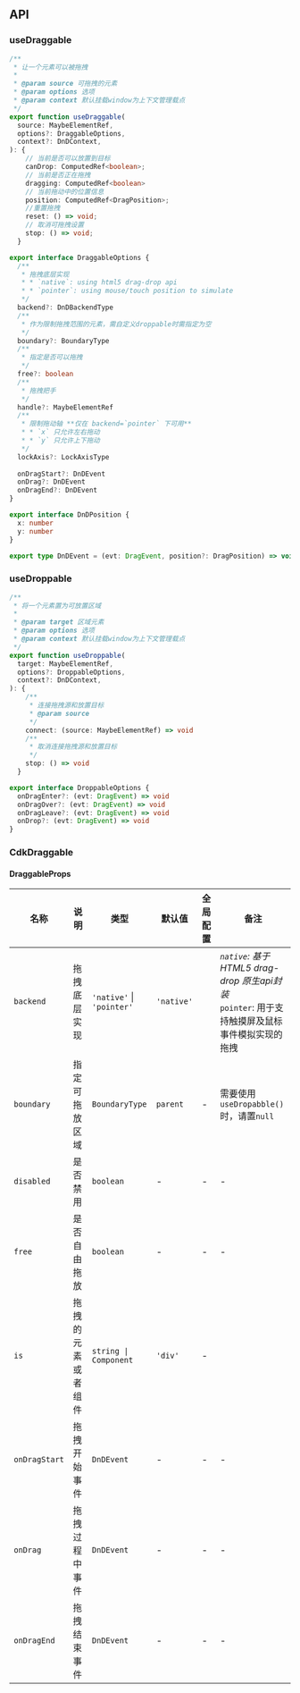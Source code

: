 ## API

### useDraggable

```ts
/**
 * 让一个元素可以被拖拽
 *
 * @param source 可拖拽的元素
 * @param options 选项
 * @param context 默认挂载window为上下文管理载点
 */
export function useDraggable(
  source: MaybeElementRef,
  options?: DraggableOptions,
  context?: DnDContext,
): {
    // 当前是否可以放置到目标
    canDrop: ComputedRef<boolean>;
    // 当前是否正在拖拽
    dragging: ComputedRef<boolean>
    // 当前拖动中的位置信息
    position: ComputedRef<DragPosition>;
    //重置拖拽
    reset: () => void;
    // 取消可拖拽设置
    stop: () => void;
  }

export interface DraggableOptions {
  /**
   * 拖拽底层实现
   * * `native`: using html5 drag-drop api
   * * `pointer`: using mouse/touch position to simulate
   */
  backend?: DnDBackendType
  /**
   * 作为限制拖拽范围的元素，需自定义droppable时需指定为空
   */
  boundary?: BoundaryType
  /**
   * 指定是否可以拖拽
   */
  free?: boolean
  /**
   * 拖拽把手
   */
  handle?: MaybeElementRef
  /**
   * 限制拖动轴 **仅在 backend=`pointer` 下可用**
   * * `x` 只允许左右拖动
   * * `y` 只允许上下拖动
   */
  lockAxis?: LockAxisType
  
  onDragStart?: DnDEvent
  onDrag?: DnDEvent
  onDragEnd?: DnDEvent
}

export interface DnDPosition {
  x: number
  y: number
}

export type DnDEvent = (evt: DragEvent, position?: DragPosition) => void

```

### useDroppable

```ts
/**
 * 将一个元素置为可放置区域
 *
 * @param target 区域元素
 * @param options 选项
 * @param context 默认挂载window为上下文管理载点
 */
export function useDroppable(
  target: MaybeElementRef,
  options?: DroppableOptions,
  context?: DnDContext,
): {
    /**
     * 连接拖拽源和放置目标
     * @param source
     */
    connect: (source: MaybeElementRef) => void
    /**
     * 取消连接拖拽源和放置目标
     */
    stop: () => void
  }

export interface DroppableOptions {
  onDragEnter?: (evt: DragEvent) => void
  onDragOver?: (evt: DragEvent) => void
  onDragLeave?: (evt: DragEvent) => void
  onDrop?: (evt: DragEvent) => void
}
```

### CdkDraggable

#### DraggableProps

| 名称            | 说明        | 类型             | 默认值        | 全局配置     | 备注                           |
|---------------|-----------|----------------|------------|----------|------------------------------|
| `backend`     | 拖拽底层实现       | `'native'` \| `'pointer'`  | `'native'` |      | *`native`: 基于HTML5 drag-drop 原生api封装<br>*`pointer`: 用于支持触摸屏及鼠标事件模拟实现的拖拽                              |
| `boundary`    | 指定可拖放区域   | `BoundaryType` | `parent`   | -        | 需要使用`useDropabble()`时，请置`null` |
| `disabled`    | 是否禁用      | `boolean`      | -          | -        | -                            |
| `free`        | 是否自由拖放    | `boolean`      | -          | -        | -                            |
| `is`          | 拖拽的元素或者组件 | `string \| Component` | `'div'`  | -                            |
| `onDragStart` | 拖拽开始事件    | `DnDEvent`     | -          | -        | -                            |
| `onDrag`      | 拖拽过程中事件   | `DnDEvent`     | -          | -        | -                            |
| `onDragEnd`   | 拖拽结束事件    | `DnDEvent`     | -          | -        | -                            |
